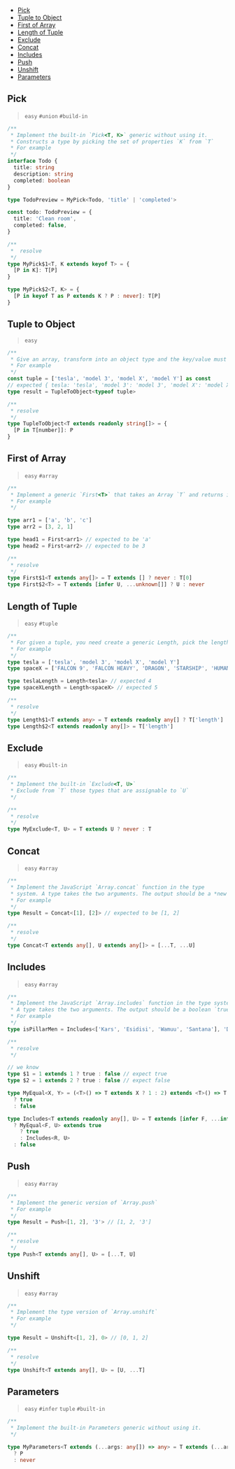 <!-- TOC depthto:2 -->

- [Pick](#pick)
- [Tuple to Object](#tuple-to-object)
- [First of Array](#first-of-array)
- [Length of Tuple](#length-of-tuple)
- [Exclude](#exclude)
- [Concat](#concat)
- [Includes](#includes)
- [Push](#push)
- [Unshift](#unshift)
- [Parameters](#parameters)

<!-- /TOC -->

## Pick

> `easy` `#union` `#build-in`

```typescript
/**
 * Implement the built-in `Pick<T, K>` generic without using it.
 * Constructs a type by picking the set of properties `K` from `T`
 * For example
 */
interface Todo {
  title: string
  description: string
  completed: boolean
}

type TodoPreview = MyPick<Todo, 'title' | 'completed'>

const todo: TodoPreview = {
  title: 'Clean room',
  completed: false,
}

/**
 *  resolve
 */
type MyPick$1<T, K extends keyof T> = {
  [P in K]: T[P]
}

type MyPick$2<T, K> = {
  [P in keyof T as P extends K ? P : never]: T[P]
}
```

## Tuple to Object

> `easy`

```typescript
/**
 * Give an array, transform into an object type and the key/value must in the given array.
 * For example
 */
const tuple = ['tesla', 'model 3', 'model X', 'model Y'] as const
// expected { tesla: 'tesla', 'model 3': 'model 3', 'model X': 'model X', 'model Y': 'model Y'}
type result = TupleToObject<typeof tuple>

/**
 * resolve
 */
type TupleToObject<T extends readonly string[]> = {
  [P in T[number]]: P
}
```

## First of Array

> `easy` `#array`

```typescript
/**
 * Implement a generic `First<T>` that takes an Array `T` and returns it's first element's type.
 * For example
 */

type arr1 = ['a', 'b', 'c']
type arr2 = [3, 2, 1]

type head1 = First<arr1> // expected to be 'a'
type head2 = First<arr2> // expected to be 3

/**
 * resolve
 */
type First$1<T extends any[]> = T extends [] ? never : T[0]
type First$2<T> = T extends [infer U, ...unknown[]] ? U : never
```

## Length of Tuple

> `easy` `#tuple`

```typescript
/**
 * For given a tuple, you need create a generic Length, pick the length of the tuple
 * For example
 */
type tesla = ['tesla', 'model 3', 'model X', 'model Y']
type spaceX = ['FALCON 9', 'FALCON HEAVY', 'DRAGON', 'STARSHIP', 'HUMAN SPACEFLIGHT']

type teslaLength = Length<tesla> // expected 4
type spaceXLength = Length<spaceX> // expected 5

/**
 * resolve
 */
type Length$1<T extends any> = T extends readonly any[] ? T['length'] : never
type Length$2<T extends readonly any[]> = T['length']
```

## Exclude

> `easy` `#built-in`

```typescript
/**
 * Implement the built-in `Exclude<T, U>`
 * Exclude from `T` those types that are assignable to `U`
 */

/**
 * resolve
 */
type MyExclude<T, U> = T extends U ? never : T
```

## Concat

> `easy` `#array`

```typescript
/**
 * Implement the JavaScript `Array.concat` function in the type
 * system. A type takes the two arguments. The output should be a *new array that includes inputs in ltr order
 * For example
 */
type Result = Concat<[1], [2]> // expected to be [1, 2]

/**
 * resolve
 */
type Concat<T extends any[], U extends any[]> = [...T, ...U]
```

## Includes

> `easy` `#array`

```typescript
/**
 * Implement the JavaScript `Array.includes` function in the type system.
 * A type takes the two arguments. The output should be a boolean `true` or `false`.
 * For example
 */
type isPillarMen = Includes<['Kars', 'Esidisi', 'Wamuu', 'Santana'], 'Dio'> // expected to be `false`

/**
 * resolve
 */

// we know
type $1 = 1 extends 1 ? true : false // expect true
type $2 = 1 extends 2 ? true : false // expect false

type MyEqual<X, Y> = (<T>() => T extends X ? 1 : 2) extends <T>() => T extends Y ? 1 : 2
  ? true
  : false

type Includes<T extends readonly any[], U> = T extends [infer F, ...infer R]
  ? MyEqual<F, U> extends true
    ? true
    : Includes<R, U>
  : false
```

## Push

> `easy` `#array`

```typescript
/**
 * Implement the generic version of `Array.push`
 * For example
 */
type Result = Push<[1, 2], '3'> // [1, 2, '3']

/**
 * resolve
 */
type Push<T extends any[], U> = [...T, U]
```

## Unshift

> `easy` `#array`

```typescript
/**
 * Implement the type version of `Array.unshift`
 * For example
 */

type Result = Unshift<[1, 2], 0> // [0, 1, 2]

/**
 * resolve
 */
type Unshift<T extends any[], U> = [U, ...T]
```

## Parameters

> `easy` `#infer` `tuple` `#built-in`

```typescript
/**
 * Implement the built-in Parameters generic without using it.
 */

type MyParameters<T extends (...args: any[]) => any> = T extends (...args: infer P) => any
  ? P
  : never
```
